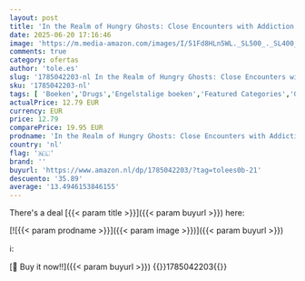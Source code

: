 ```yaml
---
layout: post
title: 'In the Realm of Hungry Ghosts: Close Encounters with Addiction'
date: 2025-06-20 17:16:46
image: 'https://m.media-amazon.com/images/I/51Fd8HLn5WL._SL500_._SL400_.jpg'
comments: true
category: ofertas
author: 'tole.es'
slug: '1785042203-nl In the Realm of Hungry Ghosts: Close Encounters with...'
sku: '1785042203-nl'
tags: [ 'Boeken','Drugs','Engelstalige boeken','Featured Categories','Geneeskunde & verpleging','Genrefictie','Gezin & lifestyle','Gezondheid, fitness & voeding','Literaire fictie','Literatuur & fictie','Psychologie & therapie','Verslaving & herstel','Zelfhulp','Zelfhulp voor geluk','Zelfhulp voor woedebeheersing','🇳🇱', ]
actualPrice: 12.79 EUR
currency: EUR
price: 12.79
comparePrice: 19.95 EUR
prodname: 'In the Realm of Hungry Ghosts: Close Encounters with Addiction'
country: 'nl'
flag: '🇳🇱'
brand: ''
buyurl: 'https://www.amazon.nl/dp/1785042203/?tag=tolees0b-21'
descuento: '35.89'
average: '13.4946153846155'
---
```


There's a deal [{{< param title >}}]({{< param buyurl >}})  here:

[![{{< param prodname >}}]({{< param image >}})]({{< param buyurl >}})

ℹ️:


[🛒 Buy it now!!]({{< param buyurl >}})
{{<world>}}1785042203{{</world>}}
